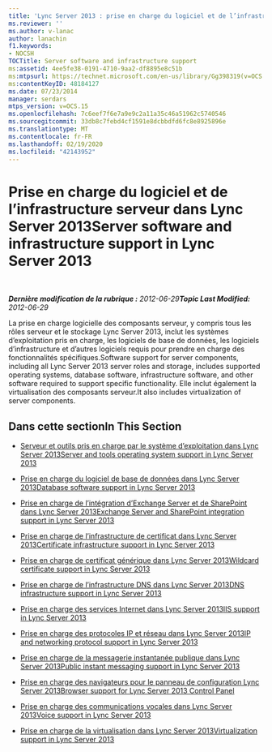 ```yaml
---
title: 'Lync Server 2013 : prise en charge du logiciel et de l’infrastructure serveur'
ms.reviewer: ''
ms.author: v-lanac
author: lanachin
f1.keywords:
- NOCSH
TOCTitle: Server software and infrastructure support
ms:assetid: 4ee5fe38-0191-4710-9aa2-df8895e8c51b
ms:mtpsurl: https://technet.microsoft.com/en-us/library/Gg398319(v=OCS.15)
ms:contentKeyID: 48184127
ms.date: 07/23/2014
manager: serdars
mtps_version: v=OCS.15
ms.openlocfilehash: 7c6eef7f6e7a9e9c2a11a35c46a51962c5740546
ms.sourcegitcommit: 33db8c7febd4cf1591e8dcbbdfd6fc8e8925896e
ms.translationtype: MT
ms.contentlocale: fr-FR
ms.lasthandoff: 02/19/2020
ms.locfileid: "42143952"
---
```

<div data-xmlns="http://www.w3.org/1999/xhtml">

<div class="topic" data-xmlns="http://www.w3.org/1999/xhtml" data-msxsl="urn:schemas-microsoft-com:xslt" data-cs="http://msdn.microsoft.com/">

<div data-asp="https://msdn2.microsoft.com/asp">

# <a name="server-software-and-infrastructure-support-in-lync-server-2013"></a><span data-ttu-id="c742b-102">Prise en charge du logiciel et de l’infrastructure serveur dans Lync Server 2013</span><span class="sxs-lookup"><span data-stu-id="c742b-102">Server software and infrastructure support in Lync Server 2013</span></span>

</div>

<div id="mainSection">

<div id="mainBody">

<span> </span>

<span data-ttu-id="c742b-103">_**Dernière modification de la rubrique :** 2012-06-29_</span><span class="sxs-lookup"><span data-stu-id="c742b-103">_**Topic Last Modified:** 2012-06-29_</span></span>

<span data-ttu-id="c742b-104">La prise en charge logicielle des composants serveur, y compris tous les rôles serveur et le stockage Lync Server 2013, inclut les systèmes d’exploitation pris en charge, les logiciels de base de données, les logiciels d’infrastructure et d’autres logiciels requis pour prendre en charge des fonctionnalités spécifiques.</span><span class="sxs-lookup"><span data-stu-id="c742b-104">Software support for server components, including all Lync Server 2013 server roles and storage, includes supported operating systems, database software, infrastructure software, and other software required to support specific functionality.</span></span> <span data-ttu-id="c742b-105">Elle inclut également la virtualisation des composants serveur.</span><span class="sxs-lookup"><span data-stu-id="c742b-105">It also includes virtualization of server components.</span></span>

<div>

## <a name="in-this-section"></a><span data-ttu-id="c742b-106">Dans cette section</span><span class="sxs-lookup"><span data-stu-id="c742b-106">In This Section</span></span>

  - [<span data-ttu-id="c742b-107">Serveur et outils pris en charge par le système d’exploitation dans Lync Server 2013</span><span class="sxs-lookup"><span data-stu-id="c742b-107">Server and tools operating system support in Lync Server 2013</span></span>](lync-server-2013-server-and-tools-operating-system-support.md)

  - [<span data-ttu-id="c742b-108">Prise en charge du logiciel de base de données dans Lync Server 2013</span><span class="sxs-lookup"><span data-stu-id="c742b-108">Database software support in Lync Server 2013</span></span>](lync-server-2013-database-software-support.md)

  - [<span data-ttu-id="c742b-109">Prise en charge de l’intégration d’Exchange Server et de SharePoint dans Lync Server 2013</span><span class="sxs-lookup"><span data-stu-id="c742b-109">Exchange Server and SharePoint integration support in Lync Server 2013</span></span>](lync-server-2013-exchange-and-sharepoint-integration-support.md)

  - [<span data-ttu-id="c742b-110">Prise en charge de l’infrastructure de certificat dans Lync Server 2013</span><span class="sxs-lookup"><span data-stu-id="c742b-110">Certificate infrastructure support in Lync Server 2013</span></span>](lync-server-2013-certificate-infrastructure-support.md)

  - [<span data-ttu-id="c742b-111">Prise en charge de certificat générique dans Lync Server 2013</span><span class="sxs-lookup"><span data-stu-id="c742b-111">Wildcard certificate support in Lync Server 2013</span></span>](lync-server-2013-wildcard-certificate-support.md)

  - [<span data-ttu-id="c742b-112">Prise en charge de l’infrastructure DNS dans Lync Server 2013</span><span class="sxs-lookup"><span data-stu-id="c742b-112">DNS infrastructure support in Lync Server 2013</span></span>](lync-server-2013-dns-infrastructure-support.md)

  - [<span data-ttu-id="c742b-113">Prise en charge des services Internet dans Lync Server 2013</span><span class="sxs-lookup"><span data-stu-id="c742b-113">IIS support in Lync Server 2013</span></span>](lync-server-2013-iis-support.md)

  - [<span data-ttu-id="c742b-114">Prise en charge des protocoles IP et réseau dans Lync Server 2013</span><span class="sxs-lookup"><span data-stu-id="c742b-114">IP and networking protocol support in Lync Server 2013</span></span>](lync-server-2013-ip-and-networking-protocol-support.md)

  - [<span data-ttu-id="c742b-115">Prise en charge de la messagerie instantanée publique dans Lync Server 2013</span><span class="sxs-lookup"><span data-stu-id="c742b-115">Public instant messaging support in Lync Server 2013</span></span>](lync-server-2013-public-instant-messaging-support.md)

  - [<span data-ttu-id="c742b-116">Prise en charge des navigateurs pour le panneau de configuration Lync Server 2013</span><span class="sxs-lookup"><span data-stu-id="c742b-116">Browser support for Lync Server 2013 Control Panel</span></span>](lync-server-2013-browser-support-for-lync-server-control-panel.md)

  - [<span data-ttu-id="c742b-117">Prise en charge des communications vocales dans Lync Server 2013</span><span class="sxs-lookup"><span data-stu-id="c742b-117">Voice support in Lync Server 2013</span></span>](lync-server-2013-voice-support.md)

  - [<span data-ttu-id="c742b-118">Prise en charge de la virtualisation dans Lync Server 2013</span><span class="sxs-lookup"><span data-stu-id="c742b-118">Virtualization support in Lync Server 2013</span></span>](lync-server-2013-virtualization-support.md)

</div>

</div>

<span> </span>

</div>

</div>

</div>

